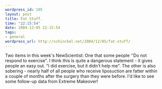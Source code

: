 ```yaml
--- 
wordpress_id: 105
layout: post
title: Fat Stuff.
time: "22:15:54"
date: 2004-12-05 22:15:54
tags: 
- general
wordpress_url: http://schinckel.net/2004/12/05/fat-stuff/
---
```

Two items in this week's NewScientist: One that some people ''Do not respond to exercise". I think this is quite a dangerous statement - it gives people an easy out. "I did exercise, but it didn't help me". The other is also sobering - nearly half of all people who receive liposuction are fatter within a couple of months after the surgery than they were before. I'd like to see some follow-up data from Extreme Makeover! 
